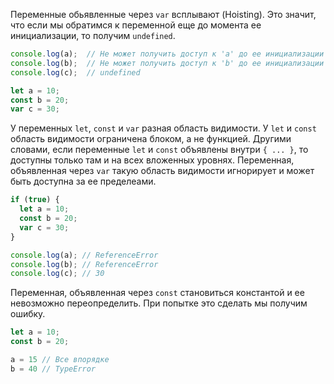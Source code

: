 Переменные обьявленные через `var` всплывают (Hoisting).
Это значит, что если мы обратимся к переменной еще до момента ее инициализации, то получим `undefined`.

```js
console.log(a);  // Не может получить доступ к 'a' до ее инициализации
console.log(b);  // Не может получить доступ к 'b' до ее инициализации
console.log(c);  // undefined

let a = 10;
const b = 20;
var c = 30;
```
У переменных `let`, `const` и `var` разная область видимости.
У `let` и `const` область видимости ограничена блоком, а не функцией.
Другими словами, если переменные `let` и `const` объявлены внутри `{ ... }`, то доступны только там и на всех вложенных уровнях. Переменная, объявленная через `var` такую область видимости игнорирует и может быть доступна за ее пределеами.

```js
if (true) {
  let a = 10;
  const b = 20;
  var c = 30;
}

console.log(a); // ReferenceError
console.log(b); // ReferenceError
console.log(c); // 30
```
Переменная, объявленная через `const` становиться константой и ее невозможно переопределить.
При попытке это сделать мы получим ошибку.

```js
let a = 10;
const b = 20;

a = 15 // Все впорядке
b = 40 // TypeError
```

